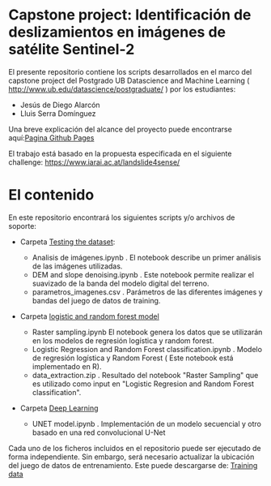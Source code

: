 # Capstone project: Identificación de deslizamientos en imágenes de satélite Sentinel-2

El presente repositorio contiene los scripts desarrollados en el marco del capstone project del Postgrado UB Datascience and Machine Learning (  http://www.ub.edu/datascience/postgraduate/ ) por los estudiantes:
- Jesús de Diego Alarcón
- Lluis Serra Domínguez

Una breve explicación del alcance del proyecto puede encontrarse aquí:[Pagina Github Pages](https://serra17.github.io/landslide-susceptibility/)

El trabajo está basado en la propuesta especificada en el siguiente challenge: https://www.iarai.ac.at/landslide4sense/ 

# El contenido

En este repositorio encontrará los siguientes scripts y/o archivos de soporte:
- Carpeta [Testing the dataset](https://github.com/SERRA17/landslide-susceptibility/tree/main/testing%20the%20dataset):
  - Analisis de imágenes.ipynb . El notebook describe un primer análisis de las imágenes utilizadas.
  - DEM and slope denoising.ipynb . Este notebook permite realizar el suavizado de la banda del modelo digital del terreno.
  - parametros_imagenes.csv . Parámetros de las diferentes imágenes y bandas del juego de datos de training.

- Carpeta [logistic and random forest model](https://github.com/SERRA17/landslide-susceptibility/tree/main/logistic%20and%20random%20forest%20model)
  - Raster sampling.ipynb El notebook genera los datos que se utilizarán en los modelos de regresión logística y random forest.
  - Logistic Regression and Random Forest classification.ipynb . Modelo de regresión logística y Random Forest ( Este notebook está implementado en R).
  - data_extraction.zip . Resultado del notebook "Raster Sampling" que es utilizado como input en "Logistic Regresion and Random Forest classification".

- Carpeta [Deep Learning](https://github.com/SERRA17/landslide-susceptibility/tree/main/deep-learning)
  - UNET model.ipynb . Implementación de un modelo secuencial y otro basado en una red convolucional U-Net

Cada uno de los ficheros incluidos en el repositorio puede ser ejecutado de forma independiente. Sin embargo, será necesario actualizar la ubicación del juego de datos de entrenamiento. Este puede descargarse de: [Training data](https://cloud.iarai.ac.at/index.php/s/KrwKngeXN7KjkFm)





